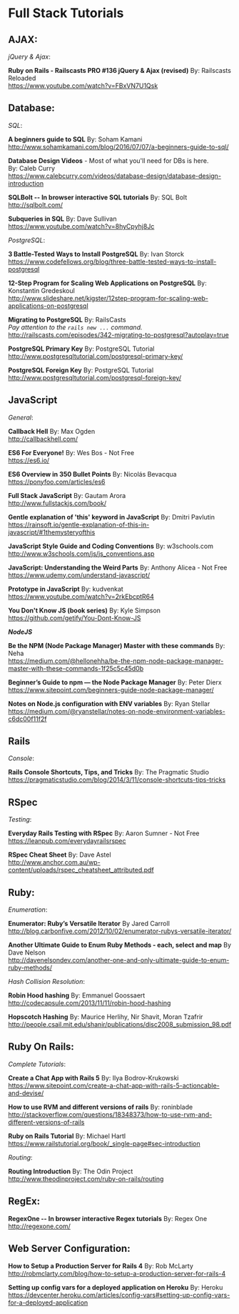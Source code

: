 # Full Stack Tutorials

## AJAX:<br>
_jQuery & Ajax_:<br>

**Ruby on Rails - Railscasts PRO #136 jQuery & Ajax (revised)**
By: Railscasts Reloaded<br>
https://www.youtube.com/watch?v=FBxVN7U1Qsk

## Database:<br>

_SQL_:<br>

**A beginners guide to SQL**
By: Soham Kamani<br>
http://www.sohamkamani.com/blog/2016/07/07/a-beginners-guide-to-sql/

**Database Design Videos** - Most of what you'll need for DBs is here.<br>
By: Caleb Curry<br>
https://www.calebcurry.com/videos/database-design/database-design-introduction

**SQLBolt -- In browser interactive SQL tutorials**
By: SQL Bolt<br>
http://sqlbolt.com/

**Subqueries in SQL**
By: Dave Sullivan<br>
https://www.youtube.com/watch?v=8hyCpyhj8Jc

_PostgreSQL_:<br>

**3 Battle-Tested Ways to Install PostgreSQL**
By: Ivan Storck<br>
https://www.codefellows.org/blog/three-battle-tested-ways-to-install-postgresql

**12-Step Program for Scaling Web Applications on PostgreSQL**
By: Konstantin Gredeskoul<br>
http://www.slideshare.net/kigster/12step-program-for-scaling-web-applications-on-postgresql

**Migrating to PostgreSQL**
By: RailsCasts<br>
*Pay attention to the `rails new ...` command.*<br>
http://railscasts.com/episodes/342-migrating-to-postgresql?autoplay=true<br>

**PostgreSQL Primary Key**
By: PostgreSQL Tutorial<br>
http://www.postgresqltutorial.com/postgresql-primary-key/

**PostgreSQL Foreign Key**
By: PostgreSQL Tutorial<br>
http://www.postgresqltutorial.com/postgresql-foreign-key/

## JavaScript<br>
_General_: <br>

**Callback Hell**
By: Max Ogden<br>
http://callbackhell.com/

**ES6 For Everyone!**
By: Wes Bos - Not Free<br>
https://es6.io/

**ES6 Overview in 350 Bullet Points**
By: Nicolás Bevacqua<br>
https://ponyfoo.com/articles/es6

**Full Stack JavaScript**
By: Gautam Arora<br>
http://www.fullstackjs.com/book/

**Gentle explanation of 'this' keyword in JavaScript**
By: Dmitri Pavlutin<br>
https://rainsoft.io/gentle-explanation-of-this-in-javascript/#1themysteryofthis

**JavaScript Style Guide and Coding Conventions**
By: w3schools.com<br>
http://www.w3schools.com/js/js_conventions.asp

**JavaScript: Understanding the Weird Parts**
By: Anthony Alicea - Not Free<br>
https://www.udemy.com/understand-javascript/

**Prototype in JavaScript**
By: kudvenkat<br>
https://www.youtube.com/watch?v=2rkEbcptR64

**You Don't Know JS (book series)**
By: Kyle Simpson<br>
https://github.com/getify/You-Dont-Know-JS

***NodeJS***

**Be the NPM (Node Package Manager) Master with these commands**
By: Neha<br>
https://medium.com/@hellonehha/be-the-npm-node-package-manager-master-with-these-commands-1f25c5c45d0b

**Beginner’s Guide to npm — the Node Package Manager**
By: Peter Dierx<br>
https://www.sitepoint.com/beginners-guide-node-package-manager/

**Notes on Node.js configuration with ENV variables**
By: Ryan Stellar<br>
https://medium.com/@ryanstellar/notes-on-node-environment-variables-c6dc00f11f2f

## Rails<br>
_Console_: <br>

**Rails Console Shortcuts, Tips, and Tricks**
By: The Pragmatic Studio<br>
https://pragmaticstudio.com/blog/2014/3/11/console-shortcuts-tips-tricks

## RSpec<br>
_Testing_:

**Everyday Rails Testing with RSpec**
By: Aaron Sumner - Not Free<br>
https://leanpub.com/everydayrailsrspec

**RSpec Cheat Sheet**
By: Dave Astel<br>
http://www.anchor.com.au/wp-content/uploads/rspec_cheatsheet_attributed.pdf

## Ruby:<br>
_Enumeration_:<br>

**Enumerator: Ruby’s Versatile Iterator**
By Jared Carroll<br>
http://blog.carbonfive.com/2012/10/02/enumerator-rubys-versatile-iterator/

**Another Ultimate Guide to Enum Ruby Methods - each, select and map**
By Dave Nelson<br>
http://davenelsondev.com/another-one-and-only-ultimate-guide-to-enum-ruby-methods/

_Hash Collision Resolution_:<br>

**Robin Hood hashing**
By: Emmanuel Goossaert<br>
http://codecapsule.com/2013/11/11/robin-hood-hashing

**Hopscotch Hashing**
By: Maurice Herlihy, Nir Shavit, Moran Tzafrir<br>
http://people.csail.mit.edu/shanir/publications/disc2008_submission_98.pdf

## Ruby On Rails:<br>
_Complete Tutorials_:<br>

**Create a Chat App with Rails 5**
By: Ilya Bodrov-Krukowski<br>
https://www.sitepoint.com/create-a-chat-app-with-rails-5-actioncable-and-devise/

**How to use RVM and different versions of rails**
By: roninblade<br>
http://stackoverflow.com/questions/18348373/how-to-use-rvm-and-different-versions-of-rails

**Ruby on Rails Tutorial**
By: Michael Hartl<br>
https://www.railstutorial.org/book/_single-page#sec-introduction

_Routing_:<br>

**Routing Introduction**
By: The Odin Project<br>
http://www.theodinproject.com/ruby-on-rails/routing

## RegEx:<br>

**RegexOne -- In browser interactive Regex tutorials**
By: Regex One<br>
http://regexone.com/

## Web Server Configuration:<br>

**How to Setup a Production Server for Rails 4**
By: Rob McLarty<br>
http://robmclarty.com/blog/how-to-setup-a-production-server-for-rails-4

**Setting up config vars for a deployed application on Heroku**
By: Heroku<br>
https://devcenter.heroku.com/articles/config-vars#setting-up-config-vars-for-a-deployed-application
